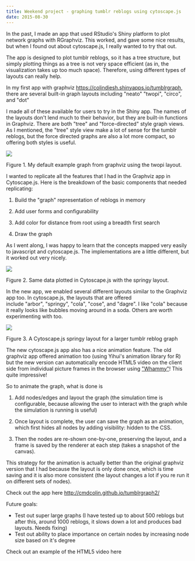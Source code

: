 ```yaml
---
title: Weekend project - graphing tumblr reblogs using cytoscape.js
date: 2015-08-30
---
```


In the past, I made an app that used RStudio's Shiny platform to plot
network graphs with RGraphviz. This worked, and gave some nice results,
but when I found out about cytoscape.js, I really wanted to try that
out.

The app is designed to plot tumblr reblogs, so it has a tree structure,
but simply plotting things as a tree is not very space efficient (as in,
the visualization takes up too much space). Therefore, using different
types of layouts can really help.

In my first app with graphviz
https://colindiesh.shinyapps.io/tumblrgraph, there are several
built-in graph layouts including "neato" "twopi", "circo", and "dot"

I made all of these available for users to try in the Shiny app. The
names of the layouts don't lend much to their behavior, but they are
built-in functions in Graphviz. There are both "tree" and
"force-directed" style graph views. As I mentioned, the "tree" style
view make a lot of sense for the tumblr reblogs, but the force directed
graphs are also a lot more compact, so offering both styles is useful.

![](../../media/128000908903_0.png)

Figure 1. My default example graph from graphviz using the twopi layout.

I wanted to replicate all the features that I had in the Graphviz app in
Cytoscape.js. Here is the breakdown of the basic components that needed
replicating:

1. Build the "graph" representation of reblogs in memory

2. Add user forms and configurability

3. Add color for distance from root using a breadth first search

4. Draw the graph

As I went along, I was happy to learn that the concepts mapped very
easily to javascript and cytoscape.js. The implementations are a little
different, but it worked out very nicely.

![](../../media/128000908903_1.png)

Figure 2. Same data plotted in Cytoscape.js with the springy layout.

In the new app, we enabled several different layouts similar to the
Graphviz app too. In cytoscape.js, the layouts that are offered
include "arbor", "springy", "cola", "cose", and "dagre". I like "cola"
because it really looks like bubbles moving around in a soda. Others are
worth experimenting with too.

![](../../media/128000908903_2.png)

Figure 3. A Cytoscape.js springy layout for a larger tumblr reblog graph

The new cytoscape.js app also has a nice animation feature. The old
graphviz app offered animation too (using Yihui's animation library for
R) but the new version can automatically encode HTML5 video on the
client side from individual picture frames in the browser using
["Whammy"](https://github.com/antimatter15/whammy)! This quite
impressive!

So to animate the graph, what is done is

1. Add nodes/edges and layout the graph (the simulation time is
   configurable, because allowing the user to interact with the graph while
   the simulation is running is useful)

2. Once layout is complete, the user can save the graph as an
   animation, which first hides all nodes by adding visibility: hidden to
   the CSS.

3. Then the nodes are re-shown one-by-one, preserving the layout, and a
   frame is saved by the renderer at each step (takes a snapshot of the
   canvas).

This strategy for the animation is actually better than the original
graphviz version that I had because the layout is only done once, which
is time saving and it is also more consistent (the layout changes a lot
if you re run it on different sets of nodes).

Check out the app here http://cmdcolin.github.io/tumblrgraph2/

Future goals:

- Test out super large graphs (I have tested up to about 500 reblogs
  but after this, around 1000 reblogs, it slows down a lot and produces
  bad layouts. Needs fixing)
- Test out ability to place importance on certain nodes by increasing
  node size based on it's degree

Check out an example of the HTML5 video here
